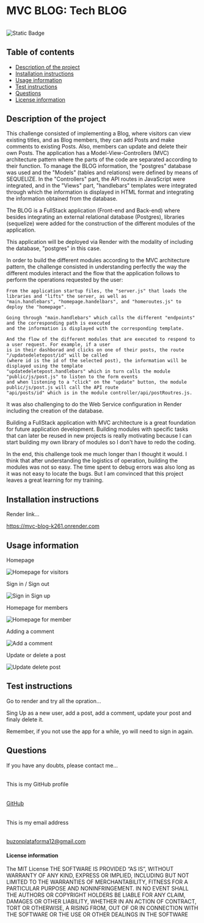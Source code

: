 
#
# MVC BLOG: Tech BLOG
######
![Static Badge](https://img.shields.io/badge/license_by-MIT-blue.svg)
###
## Table of contents
* [Description of the project](#description-section)
* [Installation instructions](#installation-section)
* [Usage information](#usage-section)
* [Test instructions](#test-section)
* [Questions](#questions-section)
* [License information](#license-section)
<a id="description-section"></a>
## Description of the project

This challenge consisted of implementing a Blog, where visitors can view existing titles, and as Blog members,
they can add Posts and make comments to existing Posts. Also, members can update and delete their own Posts. 
The application has a Model-View-Controllers (MVC) architecture pattern where the parts of the code are separated 
according to their function. To manage the BLOG information, the "postgres" database was used and the "Models" 
(tables and relations) were defined by means of SEQUELIZE. In the "Controllers" part, the API routes in JavaScript 
were integrated, and in the "Views" part, "handlebars" templates were integrated through which the information is
displayed in HTML format and integrating the information obtained from the database.

The BLOG is a FullStack application (Front-end and Back-end) where besides integrating an external relational database (Postgres), libraries (sequelize) were added for the construction of the different modules of the application.

This application will be deployed via Render with the modality of including the database, "postgres" in this case.

In order to build the different modules according to the MVC architecture pattern, the challenge consisted in
understanding perfectly the way the different modules interact and the flow that the application follows to 
perform the operations requested by the user:

    From the application startup files, the "server.js" that loads the libraries and "lifts" the server, as well as 
    "main.handlebars", "homepage.handelbars", and "homeroutes.js" to deploy the "homepage". 

    Going through "main.handlebars" which calls the different "endpoints" and the corresponding path is executed 
    and the information is displayed with the corresponding template.

    And the flow of the different modules that are executed to respond to a user request. For example, if a user
    is in their dashborad and clicks on one of their posts, the route "/updatedeletepost/id" will be called 
    (where id is the id of the selected post), the information will be displayed using the template 
    "updatedeletepost.handlebars" which in turn calls the module "public/js/post.js" to listen to the form events 
    and when listening to a "click" on the "update" button, the module public/js/post.js will call the API route 
    "api/posts/id" which is in the module controller/api/postRoutres.js.

It was also challenging to do the Web Service configuration in Render including the creation of the database.

Building a FullStack application with MVC architecture is a great foundation for future application development. Building modules with specific tasks that can later be reused in new projects is really motivating because I can start building my own library of modules so I don't have to redo the coding.

In the end, this challenge took me much longer than I thought it would. I think that after understanding the logistics of operation, building the modules was not so easy. The time spent to debug errors was also long as it was not easy to locate the bugs. But I am convinced that this project leaves a great learning for my training. 


<a id="installation-section"></a>
## Installation instructions

Render link...

https://mvc-blog-k261.onrender.com

<a id="usage-section"></a>
## Usage information

Homepage 

![Homepage for visitors](/images/Homepage%20as%20visitor.png)

Sign in / Sign out

![Sign in Sign up](/images/Page%20to%20sign%20in%20sign%20up.png)

Homepage for members

![Homepage for member](/images/Homepage%20singned%20in.png)

Adding a comment

![Add a comment](/images/Add%20a%20comment.png)

Update or delete a post

![Update delete post](/images/Update%20delete%20a%20post.png)
<a id="test-section"></a>
## Test instructions

Go to render and try all the opration...

Sing Up as a new user, add a post, add a comment, update your post and finaly delete it.

Remember, if you not use the app for a while, yo will need to sign in again.


<a id="questions-section"></a>
## Questions
If you have any doubts, please contact me...
######
This is my GitHub profile
######
[GitHub](https://github.com/fubootcamp)
######
This is my email address
######
buzonplataforma12@gmail.com
####
<a id="license-section"></a>
#### License information
The MIT License
                                THE SOFTWARE IS PROVIDED “AS IS”, WITHOUT WARRANTY OF ANY KIND,
                                EXPRESS OR IMPLIED, INCLUDING BUT NOT LIMITED TO THE WARRANTIES
                                OF MERCHANTABILITY, FITNESS FOR A PARTICULAR PURPOSE AND NONINFRINGEMENT.
                                IN NO EVENT SHALL THE AUTHORS OR COPYRIGHT HOLDERS BE LIABLE FOR ANY CLAIM,
                                DAMAGES OR OTHER LIABILITY, WHETHER IN AN ACTION OF CONTRACT, TORT OR OTHERWISE,
                                A RISING FROM, OUT OF OR IN CONNECTION WITH THE SOFTWARE OR THE USE OR OTHER
                                DEALINGS IN THE SOFTWARE
